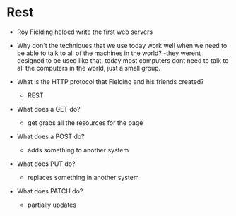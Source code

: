 # Rest

- Roy Fielding helped write the first web servers

- Why don't the techniques that we use today work well when we need to be able to talk to all of the machines in the world?
    -they werent designed to be used like that, today most computers dont need to talk to all the computers in the world, just a small group.
- What is the HTTP protocol that Fielding and his friends created?
    - REST
- What does a GET do?
    - get grabs all the resources for the page
- What does a POST do?
    - adds something to another system
- What does PUT do?
   - replaces something in another system
- What does PATCH do?
     - partially updates